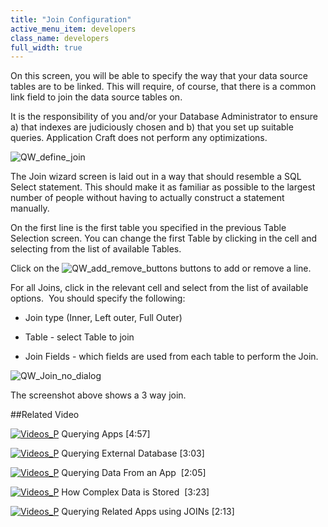 ```yaml
---
title: "Join Configuration"
active_menu_item: developers
class_name: developers
full_width: true
---
```



On this screen, you will be able to specify the way that your data source tables are to be linked. This will require, of course, that there is a common link field to join the data source tables on.

It is the responsibility of you and/or your Database Administrator to ensure a) that indexes are judiciously chosen and b) that you set up suitable queries. Application Craft does not perform any optimizations.

![QW\_define\_join](/img/docs/qw_define_join.zoom63.png)

The Join wizard screen is laid out in a way that should resemble a SQL Select statement. This should make it as familiar as possible to the largest number of people without having to actually construct a statement manually.

On the first line is the first table you specified in the previous Table Selection screen. You can change the first Table by clicking in the cell and selecting from the list of available Tables.

Click on the ![QW\_add\_remove\_buttons](/img/docs/qw_add_remove_buttons.png) buttons to add or remove a line.

For all Joins, click in the relevant cell and select from the list of available options.  You should specify the following:

 - Join type (Inner, Left outer, Full Outer)

 - Table - select Table to join

 - Join Fields - which fields are used from each table to perform the Join.

![QW\_Join\_no\_dialog](/img/docs/qw_join_no_dialog.zoom57.png)

The screenshot above shows a 3 way join.

##Related Video

[![Videos\_P](/img/docs/videos_p.png)](http://www.youtube.com/v/N-sBju6KMFE?autoplay=1&hd=1&fs=1&showsearch=0&rel=0&) Querying Apps [4:57]

[![Videos\_P](/img/docs/videos_p.png)](http://www.youtube.com/v/wxbd6ugLxa0?autoplay=1&hd=1&fs=1&showsearch=0&rel=0&) Querying External Database [3:03]

[![Videos\_P](/img/docs/videos_p.png)](http://www.youtube.com/v/Jlsh8jhSOg0?autoplay=1&hd=1&fs=1&showsearch=0&rel=0&) Querying Data From an App  [2:05]

[![Videos\_P](/img/docs/videos_p.png)](http://www.youtube.com/v/larvYYDbvf0?autoplay=1&hd=1&fs=1&showsearch=0&rel=0&) How Complex Data is Stored  [3:23]

[![Videos\_P](/img/docs/videos_p.png)](http://www.youtube.com/v/0ZCUI-zNS-o?autoplay=1&hd=1&fs=1&showsearch=0&rel=0&) Querying Related Apps using JOINs [2:13]

